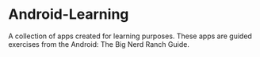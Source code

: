 Android-Learning
================

A collection of apps created for learning purposes. These apps are guided exercises from the Android: The Big Nerd Ranch Guide.
